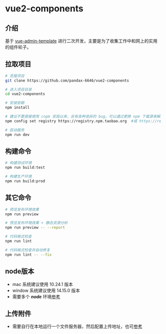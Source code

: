 # vue2-components

## 介绍

基于 [vue-admin-template](https://github.com/PanJiaChen/vue-admin-template)  进行二次开发，主要是为了收集工作中和网上的实用的组件轮子。

## 拉取项目

```bash
# 克隆项目
git clone https://github.com/pandax-6646/vue2-components

# 进入项目目录
cd vue2-components

# 安装依赖
npm install

# 建议不要直接使用 cnpm 安装以来，会有各种诡异的 bug。可以通过更换 npm 下载源来解决载速度慢的问题
npm config set registry https://registry.npm.taobao.org  #或 https://registry.npmmirror.com

# 启动服务
npm run dev
```

## 构建命令

```bash
# 构建测试环境
npm run build:test

# 构建生产环境
npm run build:prod
```

## 其它命令

```bash
# 预览发布环境效果
npm run preview

# 预览发布环境效果 + 静态资源分析
npm run preview -- --report

# 代码格式检查
npm run lint

# 代码格式检查并自动修复
npm run lint -- --fix
```

## node版本

- mac 系统建议使用 10.24.1 版本
- window 系统建议使用 14.15.0 版本
- 需要多个 ***node*** 环境[参考](https://www.yuque.com/pandax/front_end/zlm8wq#VQ0bK)

## 上传附件

- 需要自行在本地运行一个文件服务器，然后配置上传地址，也可[参考](https://github.com/wangeditor-team/server)
